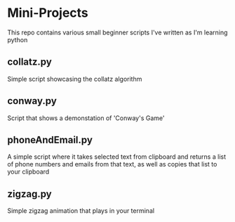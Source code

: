 # Mini-Projects
This repo contains various small beginner scripts I've written as I'm learning python

## collatz.py
Simple script showcasing the collatz algorithm

## conway.py
Script that shows a demonstation of 'Conway's Game'

## phoneAndEmail.py
A simple script where it takes selected text from clipboard and returns a list of phone numbers and emails from that text, as well as copies that list to your clipboard

## zigzag.py
Simple zigzag animation that plays in your terminal
